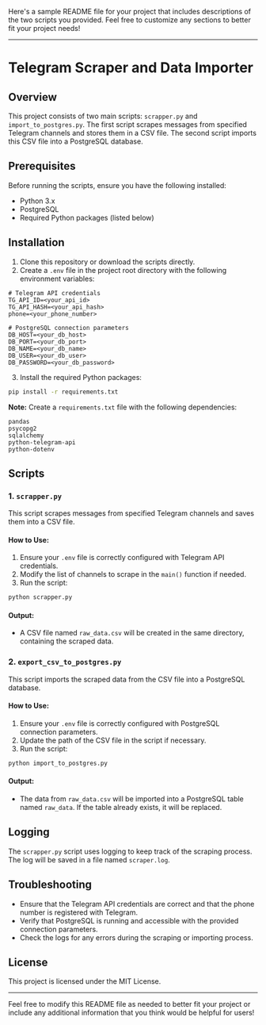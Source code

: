 Here's a sample README file for your project that includes descriptions of the two scripts you provided. Feel free to customize any sections to better fit your project needs!

---

# Telegram Scraper and Data Importer

## Overview

This project consists of two main scripts: `scrapper.py` and `import_to_postgres.py`. The first script scrapes messages from specified Telegram channels and stores them in a CSV file. The second script imports this CSV file into a PostgreSQL database.

## Prerequisites

Before running the scripts, ensure you have the following installed:

- Python 3.x
- PostgreSQL
- Required Python packages (listed below)

## Installation

1. Clone this repository or download the scripts directly.
2. Create a `.env` file in the project root directory with the following environment variables:

```plaintext
# Telegram API credentials
TG_API_ID=<your_api_id>
TG_API_HASH=<your_api_hash>
phone=<your_phone_number>

# PostgreSQL connection parameters
DB_HOST=<your_db_host>
DB_PORT=<your_db_port>
DB_NAME=<your_db_name>
DB_USER=<your_db_user>
DB_PASSWORD=<your_db_password>
```

3. Install the required Python packages:

```bash
pip install -r requirements.txt
```

**Note:** Create a `requirements.txt` file with the following dependencies:

```plaintext
pandas
psycopg2
sqlalchemy
python-telegram-api
python-dotenv
```

## Scripts

### 1. `scrapper.py`

This script scrapes messages from specified Telegram channels and saves them into a CSV file.

#### How to Use:

1. Ensure your `.env` file is correctly configured with Telegram API credentials.
2. Modify the list of channels to scrape in the `main()` function if needed.
3. Run the script:

```bash
python scrapper.py
```

#### Output:

- A CSV file named `raw_data.csv` will be created in the same directory, containing the scraped data.

### 2. `export_csv_to_postgres.py`

This script imports the scraped data from the CSV file into a PostgreSQL database.

#### How to Use:

1. Ensure your `.env` file is correctly configured with PostgreSQL connection parameters.
2. Update the path of the CSV file in the script if necessary.
3. Run the script:

```bash
python import_to_postgres.py
```

#### Output:

- The data from `raw_data.csv` will be imported into a PostgreSQL table named `raw_data`. If the table already exists, it will be replaced.

## Logging

The `scrapper.py` script uses logging to keep track of the scraping process. The log will be saved in a file named `scraper.log`.

## Troubleshooting

- Ensure that the Telegram API credentials are correct and that the phone number is registered with Telegram.
- Verify that PostgreSQL is running and accessible with the provided connection parameters.
- Check the logs for any errors during the scraping or importing process.

## License

This project is licensed under the MIT License.

---

Feel free to modify this README file as needed to better fit your project or include any additional information that you think would be helpful for users!

